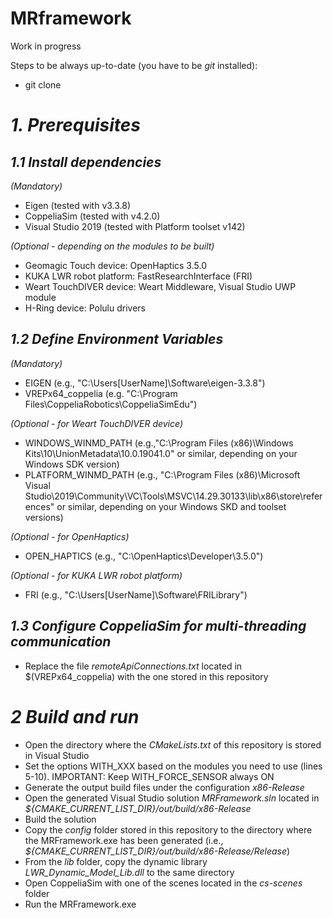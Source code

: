 # MRframework

Work in progress

Steps to be always up-to-date (you have to be _git_ installed):
- git clone 

*1. Prerequisites*
==================

*1.1 Install dependencies*
--------------------------

*(Mandatory)*

- Eigen (tested with v3.3.8)
- CoppeliaSim (tested with v4.2.0)
- Visual Studio 2019 (tested with Platform toolset v142)

*(Optional - depending on the modules to be built)*

- Geomagic Touch device: OpenHaptics 3.5.0
- KUKA LWR robot platform: FastResearchInterface (FRI)
- Weart TouchDIVER device: Weart Middleware, Visual Studio UWP module
- H-Ring device: Polulu drivers


*1.2 Define Environment Variables*
----------------------------------

*(Mandatory)*

- EIGEN (e.g., "C:\Users\[UserName]\Software\eigen-3.3.8")
- VREPx64_coppelia (e.g. "C:\Program Files\CoppeliaRobotics\CoppeliaSimEdu")

*(Optional - for Weart TouchDIVER device)*
- WINDOWS_WINMD_PATH (e.g.,"C:\Program Files (x86)\Windows Kits\10\UnionMetadata\10.0.19041.0" or similar, depending on your Windows SDK version)
- PLATFORM_WINMD_PATH (e.g., "C:\Program Files (x86)\Microsoft Visual Studio\2019\Community\VC\Tools\MSVC\14.29.30133\lib\x86\store\references" or similar, depending on your Windows SKD and toolset versions)

*(Optional - for OpenHaptics)*
- OPEN_HAPTICS (e.g., "C:\OpenHaptics\Developer\3.5.0")

*(Optional - for KUKA LWR robot platform)*
- FRI (e.g., "C:\Users\[UserName]\Software\FRILibrary\")


*1.3 Configure CoppeliaSim for multi-threading communication*
-------------------------------------------------------------
- Replace the file _remoteApiConnections.txt_ located in $(VREPx64_coppelia) with the one stored in this repository

*2 Build and run*
=================
- Open the directory where the _CMakeLists.txt_ of this repository is stored in Visual Studio
- Set the options WITH_XXX based on the modules you need to use (lines 5-10). IMPORTANT: Keep WITH_FORCE_SENSOR always ON
- Generate the output build files under the configuration _x86-Release_
- Open the generated Visual Studio solution _MRFramework.sln_ located in _${CMAKE_CURRENT_LIST_DIR}/out/build/x86-Release_
- Build the solution
- Copy the _config_ folder stored in this repository to the directory where the MRFramework.exe has been generated (i.e., _${CMAKE_CURRENT_LIST_DIR}/out/build/x86-Release/Release_)
- From the _lib_ folder, copy the dynamic library _LWR_Dynamic_Model_Lib.dll_ to the same directory
- Open CoppeliaSim with one of the scenes located in the _cs-scenes_ folder
- Run the MRFramework.exe


